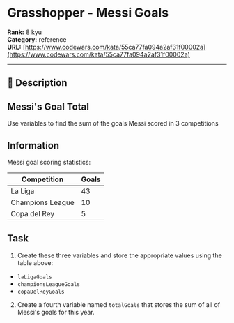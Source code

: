 # Grasshopper - Messi Goals

**Rank:** 8 kyu  
**Category:** reference  
**URL:** [https://www.codewars.com/kata/55ca77fa094a2af31f00002a](https://www.codewars.com/kata/55ca77fa094a2af31f00002a)

---

## 📝 Description

## Messi's Goal Total

Use variables to find the sum of the goals Messi scored in 3 competitions

## Information

Messi goal scoring statistics:

Competition | Goals
-----|------
La Liga | 43
Champions League | 10
Copa del Rey | 5

## Task

1) Create these three variables and store the appropriate values using the table above:



  - `laLigaGoals`  
  - `championsLeagueGoals`
  - `copaDelReyGoals`
  
2) Create a fourth variable named `totalGoals` that stores the sum of all of Messi's goals for this year.
